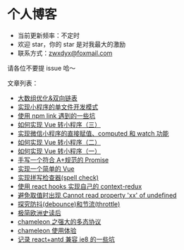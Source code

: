 # 个人博客

- 当前更新频率：不定时
- 欢迎 star，你的 star 是对我最大的激励
- 联系方式：zwxdyx@foxmail.com

请各位不要提 issue 哈～

文章列表：

- [大数组优化&双向链表](https://github.com/Bowen7/Blog/issues/18)
- [实现小程序的单文件开发模式](https://github.com/Bowen7/Blog/issues/16)
- [使用 npm link 遇到的一些坑](https://github.com/Bowen7/Blog/issues/15)
- [如何实现 Vue 转小程序（三）](https://github.com/Bowen7/Blog/issues/14)
- [实现微信小程序的直接赋值、computed 和 watch 功能](https://github.com/Bowen7/Blog/issues/13)
- [如何实现 Vue 转小程序（二）](https://github.com/Bowen7/Blog/issues/12)
- [如何实现 Vue 转小程序（一）](https://github.com/Bowen7/Blog/issues/11)
- [手写一个符合 A+规范的 Promise](https://github.com/Bowen7/Blog/issues/10)
- [实现一个简单的 Vue](https://github.com/Bowen7/Blog/issues/9)
- [实现拼写检查器(spell check)](https://github.com/Bowen7/Blog/issues/8)
- [使用 react hooks 实现自己的 context-redux](https://github.com/Bowen7/Blog/issues/7)
- [避免取值时出现 Cannot read property 'xx' of undefined](https://github.com/Bowen7/Blog/issues/6)
- [探究防抖(debounce)和节流(throttle)](https://github.com/Bowen7/Blog/issues/5)
- [极简欧洲史读后](https://github.com/Bowen7/Blog/issues/4)
- [chameleon 之强大的多态协议](https://github.com/Bowen7/Blog/issues/3)
- [chameleon 使用体验](https://github.com/Bowen7/Blog/issues/2)
- [记录 react+antd 兼容 ie8 的一些坑](https://github.com/Bowen7/Blog/issues/1)

